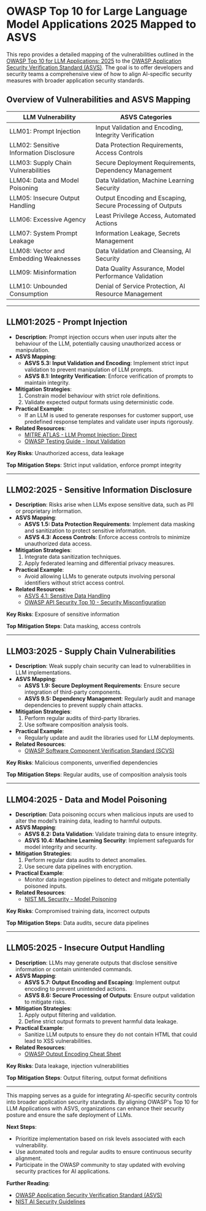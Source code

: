 #  OWASP Top 10 for Large Language Model Applications 2025 Mapped to ASVS


This repo provides a detailed mapping of the vulnerabilities outlined in the [OWASP Top 10 for LLM Applications: 2025](https://genai.owasp.org) to the [OWASP Application Security Verification Standard (ASVS)](https://owasp.org/ASVS/). The goal is to offer developers and security teams a comprehensive view of how to align AI-specific security measures with broader application security standards.

## Overview of Vulnerabilities and ASVS Mapping

| **LLM Vulnerability**                | **ASVS Categories**                       |
|--------------------------------------|------------------------------------------|
| LLM01: Prompt Injection              | Input Validation and Encoding, Integrity Verification |
| LLM02: Sensitive Information Disclosure | Data Protection Requirements, Access Controls |
| LLM03: Supply Chain Vulnerabilities  | Secure Deployment Requirements, Dependency Management |
| LLM04: Data and Model Poisoning      | Data Validation, Machine Learning Security |
| LLM05: Insecure Output Handling      | Output Encoding and Escaping, Secure Processing of Outputs |
| LLM06: Excessive Agency              | Least Privilege Access, Automated Actions |
| LLM07: System Prompt Leakage         | Information Leakage, Secrets Management |
| LLM08: Vector and Embedding Weaknesses | Data Validation and Cleansing, AI Security |
| LLM09: Misinformation                | Data Quality Assurance, Model Performance Validation |
| LLM10: Unbounded Consumption         | Denial of Service Protection, AI Resource Management |

---

## LLM01:2025 - Prompt Injection

- **Description**: Prompt injection occurs when user inputs alter the behaviour of the LLM, potentially causing unauthorized access or manipulation.
- **ASVS Mapping**:
  - **ASVS 5.3: Input Validation and Encoding**: Implement strict input validation to prevent manipulation of LLM prompts.
  - **ASVS 8.1: Integrity Verification**: Enforce verification of prompts to maintain integrity.
- **Mitigation Strategies**:
  1. Constrain model behaviour with strict role definitions.
  2. Validate expected output formats using deterministic code.
- **Practical Example**:
  - If an LLM is used to generate responses for customer support, use predefined response templates and validate user inputs rigorously.
- **Related Resources**:
  - [MITRE ATLAS - LLM Prompt Injection: Direct](https://atlas.mitre.org/techniques/AML.T0051.000)
  - [OWASP Testing Guide - Input Validation](https://owasp.org/www-project-web-security-testing-guide/)

**Key Risks**: Unauthorized access, data leakage

**Top Mitigation Steps**: Strict input validation, enforce prompt integrity

---

## LLM02:2025 - Sensitive Information Disclosure

- **Description**: Risks arise when LLMs expose sensitive data, such as PII or proprietary information.
- **ASVS Mapping**:
  - **ASVS 1.5: Data Protection Requirements**: Implement data masking and sanitization to protect sensitive information.
  - **ASVS 4.3: Access Controls**: Enforce access controls to minimize unauthorized data access.
- **Mitigation Strategies**:
  1. Integrate data sanitization techniques.
  2. Apply federated learning and differential privacy measures.
- **Practical Example**:
  - Avoid allowing LLMs to generate outputs involving personal identifiers without strict access control.
- **Related Resources**:
  - [ASVS 4.1: Sensitive Data Handling](https://owasp.org/ASVS/)
  - [OWASP API Security Top 10 - Security Misconfiguration](https://owasp.org/API-Security/editions/2023/en/0xa8-security-misconfiguration/)

**Key Risks**: Exposure of sensitive information

**Top Mitigation Steps**: Data masking, access controls

---

## LLM03:2025 - Supply Chain Vulnerabilities

- **Description**: Weak supply chain security can lead to vulnerabilities in LLM implementations.
- **ASVS Mapping**:
  - **ASVS 1.9: Secure Deployment Requirements**: Ensure secure integration of third-party components.
  - **ASVS 9.5: Dependency Management**: Regularly audit and manage dependencies to prevent supply chain attacks.
- **Mitigation Strategies**:
  1. Perform regular audits of third-party libraries.
  2. Use software composition analysis tools.
- **Practical Example**:
  - Regularly update and audit the libraries used for LLM deployments.
- **Related Resources**:
  - [OWASP Software Component Verification Standard (SCVS)](https://owasp.org/scvs/)

**Key Risks**: Malicious components, unverified dependencies

**Top Mitigation Steps**: Regular audits, use of composition analysis tools

---

## LLM04:2025 - Data and Model Poisoning

- **Description**: Data poisoning occurs when malicious inputs are used to alter the model’s training data, leading to harmful outputs.
- **ASVS Mapping**:
  - **ASVS 8.2: Data Validation**: Validate training data to ensure integrity.
  - **ASVS 10.4: Machine Learning Security**: Implement safeguards for model integrity and security.
- **Mitigation Strategies**:
  1. Perform regular data audits to detect anomalies.
  2. Use secure data pipelines with encryption.
- **Practical Example**:
  - Monitor data ingestion pipelines to detect and mitigate potentially poisoned inputs.
- **Related Resources**:
  - [NIST ML Security - Model Poisoning](https://www.nist.gov/publications/ml-security)

**Key Risks**: Compromised training data, incorrect outputs

**Top Mitigation Steps**: Data audits, secure data pipelines

---

## LLM05:2025 - Insecure Output Handling

- **Description**: LLMs may generate outputs that disclose sensitive information or contain unintended commands.
- **ASVS Mapping**:
  - **ASVS 5.7: Output Encoding and Escaping**: Implement output encoding to prevent unintended actions.
  - **ASVS 8.6: Secure Processing of Outputs**: Ensure output validation to mitigate risks.
- **Mitigation Strategies**:
  1. Apply output filtering and validation.
  2. Define strict output formats to prevent harmful data leakage.
- **Practical Example**:
  - Sanitize LLM outputs to ensure they do not contain HTML that could lead to XSS vulnerabilities.
- **Related Resources**:
  - [OWASP Output Encoding Cheat Sheet](https://owasp.org/cheatsheets/Output_Encoding_Cheat_Sheet.html)

**Key Risks**: Data leakage, injection vulnerabilities

**Top Mitigation Steps**: Output filtering, output format definitions

---


This mapping serves as a guide for integrating AI-specific security controls into broader application security standards. By aligning OWASP's Top 10 for LLM Applications with ASVS, organizations can enhance their security posture and ensure the safe deployment of LLMs.

**Next Steps**:
- Prioritize implementation based on risk levels associated with each vulnerability.
- Use automated tools and regular audits to ensure continuous security alignment.
- Participate in the OWASP community to stay updated with evolving security practices for AI applications.

**Further Reading**:
- [OWASP Application Security Verification Standard (ASVS)](https://owasp.org/ASVS/)
- [NIST AI Security Guidelines](https://www.nist.gov/publications/ai-safety)
